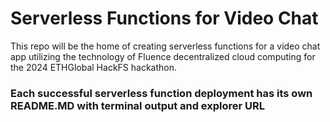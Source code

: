 # Serverless Functions for Video Chat

This repo will be the home of creating serverless functions for a video chat app utilizing the technology of Fluence decentralized cloud computing for the 2024 ETHGlobal HackFS hackathon.

### Each successful serverless function deployment has its own README.MD with terminal output and explorer URL